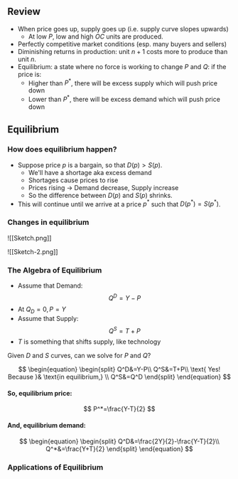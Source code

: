## Review
- When price goes up, supply goes up (i.e. supply curve slopes upwards)
	- At low $P$, low and high $OC$ units are produced.
- Perfectly competitive market conditions (esp. many buyers and sellers)
- Diminishing returns in production: unit $n+1$ costs more to produce than unit $n$.
- Equilibrium: a state where no force is working to change $P$ and $Q$: if the price is:
	- Higher than $P^*$, there will be excess supply which will push price down
	- Lower than $P^*$, there will be excess demand which will push price down

## Equilibrium
### How does equilibrium happen?
- Suppose price $p$ is a bargain, so that $D(p) > S(p)$.
	- We'll have a shortage aka excess demand
	- Shortages cause prices to rise
	- Prices rising $\to$ Demand decrease, Supply increase
	- So the difference between $D(p)$ and $S(p)$ shrinks.
- This will continue until we arrive at a price $p^*$ such that $D(p^*) = S(p^*)$.

### Changes in equilibrium
![[Sketch.png]]

![[Sketch-2.png]]

### The Algebra of Equilibrium
- Assume that Demand: $$Q^D=Y-P$$
- At $Q_D=0, P=Y$
- Assume that Supply: $$Q^S=T+P$$
- $T$ is something that shifts supply, like technology

Given $D$ and $S$ curves, can we solve for $P$ and $Q$?

$$
\begin{equation}
\begin{split}
Q^D&=Y-P\\
Q^S&=T+P\\
\text{ Yes! Because }& \text{in equilibrium,}  \\
Q^S&=Q^D
\end{split}
\end{equation}
$$
#### So, equilibrium price:
$$
P^*=\frac{Y-T}{2}
$$
#### And, equilibrium demand:
$$
\begin{equation}
\begin{split}
Q^D&=\frac{2Y}{2}-\frac{Y-T}{2}\\
Q^*&=\frac{Y+T}{2}
\end{split}
\end{equation}
$$

### Applications of Equilibrium



